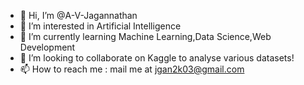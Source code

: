 - 👋 Hi, I’m @A-V-Jagannathan
- 👀 I’m interested in Artificial Intelligence 
- 🌱 I’m currently learning Machine Learning,Data Science,Web Development
- 💞️ I’m looking to collaborate on Kaggle to analyse various datasets!
- 📫 How to reach me : mail me at jgan2k03@gmail.com

<!---
A-V-Jagannathan/A-V-Jagannathan is a ✨ special ✨ repository because its `README.md` (this file) appears on your GitHub profile.
You can click the Preview link to take a look at your changes.
--->
